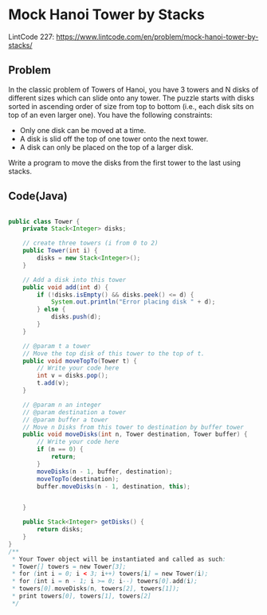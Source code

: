 Mock Hanoi Tower by Stacks
==========================

LintCode 227: https://www.lintcode.com/en/problem/mock-hanoi-tower-by-stacks/

Problem
-------



In the classic problem of Towers of Hanoi, you have 3 towers and N disks of different sizes which can slide onto any tower. The puzzle starts with disks sorted in ascending order of size from top to bottom (i.e., each disk sits on top of an even larger one). You have the following constraints:

- Only one disk can be moved at a time.
- A disk is slid off the top of one tower onto the next tower.
- A disk can only be placed on the top of a larger disk.

Write a program to move the disks from the first tower to the last using stacks.




Code(Java)
----------

```java

public class Tower {
    private Stack<Integer> disks;

    // create three towers (i from 0 to 2)
    public Tower(int i) {
        disks = new Stack<Integer>();
    }

    // Add a disk into this tower
    public void add(int d) {
        if (!disks.isEmpty() && disks.peek() <= d) {
            System.out.println("Error placing disk " + d);
        } else {
            disks.push(d);
        }
    }

    // @param t a tower
    // Move the top disk of this tower to the top of t.
    public void moveTopTo(Tower t) {
        // Write your code here
        int v = disks.pop();
        t.add(v);
    }

    // @param n an integer
    // @param destination a tower
    // @param buffer a tower
    // Move n Disks from this tower to destination by buffer tower
    public void moveDisks(int n, Tower destination, Tower buffer) {
        // Write your code here
        if (n == 0) {
            return;
        }
        moveDisks(n - 1, buffer, destination);
        moveTopTo(destination);
        buffer.moveDisks(n - 1, destination, this);


    }

    public Stack<Integer> getDisks() {
        return disks;
    }
}
/**
 * Your Tower object will be instantiated and called as such:
 * Tower[] towers = new Tower[3];
 * for (int i = 0; i < 3; i++) towers[i] = new Tower(i);
 * for (int i = n - 1; i >= 0; i--) towers[0].add(i);
 * towers[0].moveDisks(n, towers[2], towers[1]);
 * print towers[0], towers[1], towers[2]
 */

```